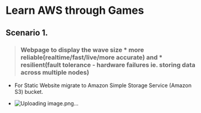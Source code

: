 # Learn AWS through Games

## Scenario 1. 

> ### Webpage to display the wave size * more reliable(realtime/fast/live/more accurate) and * resilient(fault tolerance - hardware failures ie. storing data across multiple nodes) 

* For Static Website migrate to Amazon Simple Storage Service (Amazon S3) bucket.

* ![Uploading image.png…]()
